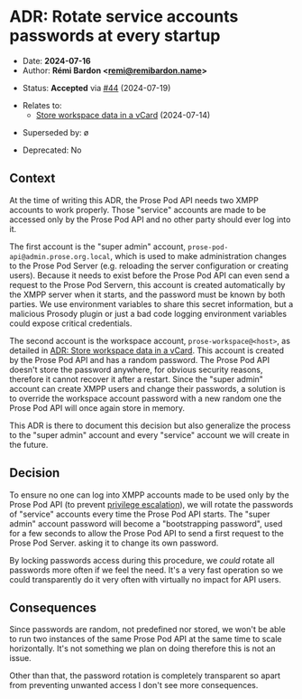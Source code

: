 # ADR: Rotate service accounts passwords at every startup

- Date: **2024-07-16**
- Author: **Rémi Bardon <[remi@remibardon.name](mailto:remi@remibardon.name)>**
<!-- Proposed|Accepted|Rejected, with date and channel if applicable -->
- Status: **Accepted** via [#44](https://github.com/prose-im/prose-pod-api/pull/44) (2024-07-19)
<!-- "ø" or a nested unordered list linking to other ADRs and their date -->
- Relates to:
  - [Store workspace data in a vCard](./2024-07-14-a-store-workspace-data-in-xmpp-vcard.md) (2024-07-14)
<!-- "ø" or a nested unordered list linking to other ADRs and their date -->
- Superseded by: ø
<!-- "No" or "Yes" with the deprecation date -->
- Deprecated: No

## Context

<!--
This section describes the forces at play, including technological, political,
social, and project local. These forces are probably in tension, and should be
called out as such. The language in this section is value-neutral. It is simply
describing facts.
-->

At the time of writing this ADR, the Prose Pod API needs two XMPP accounts to work properly. Those "service" accounts are made to be accessed only by the Prose Pod API and no other party should ever log into it.

The first account is the "super admin" account, `prose-pod-api@admin.prose.org.local`, which is used to make administration changes to the Prose Pod Server (e.g. reloading the server configuration or creating users). Because it needs to exist before the Prose Pod API can even send a request to the Prose Pod Servern, this account is created automatically by the XMPP server when it starts, and the password must be known by both parties. We use environment variables to share this secret information, but a malicious Prosody plugin or just a bad code logging environment variables could expose critical credentials.

The second account is the workspace account, `prose-workspace@<host>`, as detailed in [ADR: Store workspace data in a vCard](./2024-07-14-a-store-workspace-data-in-xmpp-vcard.md). This account is created by the Prose Pod API and has a random password. The Prose Pod API doesn't store the password anywhere, for obvious security reasons, therefore it cannot recover it after a restart. Since the "super admin" account can create XMPP users and change their passwords, a solution is to override the workspace account password with a new random one the Prose Pod API will once again store in memory.

This ADR is there to document this decision but also generalize the process to the "super admin" account and every "service" account we will create in the future.

## Decision

<!--
This section describes our response to these forces. It is stated in full
sentences, with active voice. "We will …"
-->

To ensure no one can log into XMPP accounts made to be used only by the Prose Pod API (to prevent [privilege escalation]), we will rotate the passwords of "service" accounts every time the Prose Pod API starts. The "super admin" account password will become a "bootstrapping password", used for a few seconds to allow the Prose Pod API to send a first request to the Prose Pod Server. asking it to change its own password.

By locking passwords access during this procedure, we *could* rotate all passwords more often if we feel the need. It's a very fast operation so we could transparently do it very often with virtually no impact for API users.

## Consequences

<!--
This section describes the resulting context, after applying the decision.
All consequences should be listed here, not just the "positive" ones.
A particular decision may have positive, negative, and neutral consequences,
but all of them affect the team and project in the future.
-->

Since passwords are random, not predefined nor stored, we won't be able to run two instances of the same Prose Pod API at the same time to scale horizontally. It's not something we plan on doing therefore this is not an issue.

Other than that, the password rotation is completely transparent so apart from preventing unwanted access I don't see more consequences.

[privilege escalation]: https://en.wikipedia.org/wiki/Privilege_escalation "Privilege escalation | Wikipedia"
